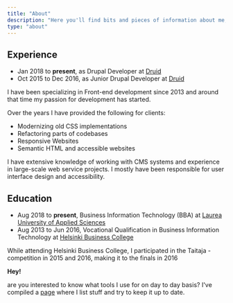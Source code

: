 ```yaml
---
title: "About"
description: "Here you'll find bits and pieces of information about me, my past professional experience and education."
type: "about"
---
```

## Experience

- Jan 2018 to **present**, as Drupal Developer at [Druid](https://druid.fi)
- Oct 2015 to Dec 2016, as Junior Drupal Developer at [Druid](https://druid.fi) 

I have been specializing in Front-end development since 2013 and around that time my passion for development has started.

Over the years I have provided the following for clients:
- Modernizing old CSS implementations
- Refactoring parts of codebases
- Responsive Websites
- Semantic HTML and accessible websites

I have extensive knowledge of working with CMS systems and experience in large-scale web service projects. I mostly have been responsible for user interface design and accessibility.


## Education

- Aug 2018 to **present**, Business Information Technology (BBA) at [Laurea University of Applied Sciences](https://www.laurea.fi/)
- Aug 2013 to Jun 2016, Vocational Qualification in Business Information Technology at [Helsinki Business College](https://www.bc.fi/)


While attending Helsinki Business College, I participated in the Taitaja -competition in 2015 and 2016, making it to the finals in 2016

**Hey!**

are you interested to know what tools I use for on day to day basis? I've compiled a [page](/uses) where I list stuff and try to keep it up to date.